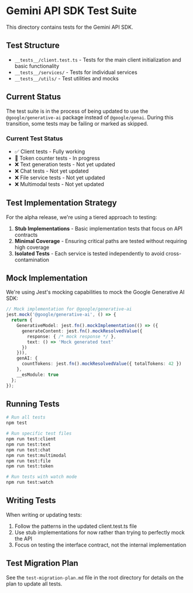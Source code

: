 # Gemini API SDK Test Suite

This directory contains tests for the Gemini API SDK.

## Test Structure

- `__tests__/client.test.ts` - Tests for the main client initialization and basic functionality
- `__tests__/services/` - Tests for individual services
- `__tests__/utils/` - Test utilities and mocks

## Current Status

The test suite is in the process of being updated to use the `@google/generative-ai` package instead of `@google/genai`. During this transition, some tests may be failing or marked as skipped.

### Current Test Status

- ✅ Client tests - Fully working
- 🔄 Token counter tests - In progress
- ❌ Text generation tests - Not yet updated
- ❌ Chat tests - Not yet updated
- ❌ File service tests - Not yet updated
- ❌ Multimodal tests - Not yet updated

## Test Implementation Strategy

For the alpha release, we're using a tiered approach to testing:

1. **Stub Implementations** - Basic implementation tests that focus on API contracts
2. **Minimal Coverage** - Ensuring critical paths are tested without requiring high coverage
3. **Isolated Tests** - Each service is tested independently to avoid cross-contamination

## Mock Implementation

We're using Jest's mocking capabilities to mock the Google Generative AI SDK:

```typescript
// Mock implementation for @google/generative-ai
jest.mock('@google/generative-ai', () => {
  return {
    GenerativeModel: jest.fn().mockImplementation(() => ({
      generateContent: jest.fn().mockResolvedValue({
        response: { /* mock response */ },
        text: () => 'Mock generated text'
      })
    })),
    genAI: {
      countTokens: jest.fn().mockResolvedValue({ totalTokens: 42 })
    },
    __esModule: true
  };
});
```

## Running Tests

```bash
# Run all tests
npm test

# Run specific test files
npm run test:client
npm run test:text
npm run test:chat
npm run test:multimodal
npm run test:file
npm run test:token

# Run tests with watch mode
npm run test:watch
```

## Writing Tests

When writing or updating tests:

1. Follow the patterns in the updated client.test.ts file
2. Use stub implementations for now rather than trying to perfectly mock the API
3. Focus on testing the interface contract, not the internal implementation

## Test Migration Plan

See the `test-migration-plan.md` file in the root directory for details on the plan to update all tests. 